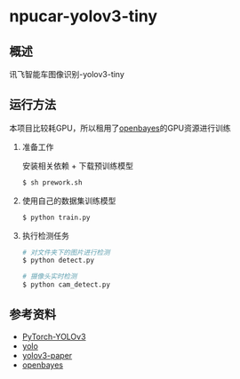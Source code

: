 # npucar-yolov3-tiny

## 概述

讯飞智能车图像识别-yolov3-tiny

## 运行方法

本项目比较耗GPU，所以租用了[openbayes](https://openbayes.com/)的GPU资源进行训练

1. 准备工作

   安装相关依赖 + 下载预训练模型

   ```sh
   $ sh prework.sh
   ```

2. 使用自己的数据集训练模型

   ```sh
   $ python train.py
   ```

3. 执行检测任务

   ```sh
   # 对文件夹下的图片进行检测
   $ python detect.py

   # 摄像头实时检测
   $ python cam_detect.py
   ```

## 参考资料

- [PyTorch-YOLOv3](https://github.com/eriklindernoren/PyTorch-YOLOv3)
- [yolo](https://pjreddie.com/darknet/yolo)
- [yolov3-paper](https://pjreddie.com/media/files/papers/YOLOv3.pdf)
- [openbayes](https://openbayes.com)
